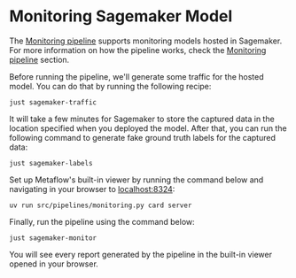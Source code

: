 # Monitoring Sagemaker Model

The [Monitoring pipeline](src/pipelines/monitoring.py) supports monitoring models hosted in Sagemaker. For more information on how the pipeline works, check the [Monitoring pipeline](.guide/monitoring-pipeline/introduction.md) section.

Before running the pipeline, we'll generate some traffic for the hosted model. You can do that by running the following recipe:

```shell
just sagemaker-traffic
```

It will take a few minutes for Sagemaker to store the captured data in the location specified when you deployed the model. After that, you can run the following command to generate fake ground truth labels for the captured data:

```shell
just sagemaker-labels
```

Set up Metaflow's built-in viewer by running the command below and navigating in your browser to [localhost:8324](http://localhost:8324/):

```shell
uv run src/pipelines/monitoring.py card server
```

Finally, run the pipeline using the command below:

```shell
just sagemaker-monitor
```

You will see every report generated by the pipeline in the built-in viewer opened in your browser.